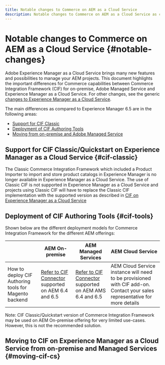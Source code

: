 ```yaml
---
title: Notable changes to Commerce on AEM as a Cloud Service
description: Notable changes to Commerce on AEM as a Cloud Service as compared to Adobe Experience Manager 6.5.
---
```


# Notable changes to Commerce on AEM as a Cloud Service {#notable-changes}

Adobe Experience Manager as a Cloud Service brings many new features and possibilities to manage your AEM projects. This document highlights the important differences for Commerce capabilities between Commerce Integration Framework (CIF) for on-premise, Adobe Managed Service and Experience Manager as a Cloud Service. For other changes, see the generic [changes to Experience Manager as a Cloud Service](/help/release-notes/aem-cloud-changes.md).

The main differences as compared to Experience Manager 6.5 are in the following areas:
* [Support for CIF Classic](#cif-classic)
* [Deployment of CIF Authoring Tools](#cif-tools)
* [Moving from on-premise and Adobe Managed Service](#moving-cif-cs)

## Support for CIF Classic/Quickstart on Experience Manager as a Cloud Service {#cif-classic}
The Classic Commerce Integration Framework which included a Product Importer to import and store product catalogs in Experience Manager is no longer available in Experience Manager as a Cloud Service. The use of Classic CIF is not supported in Experience Manager as a Cloud Service and projects using Classic CIF will have to replace the Classic CIF implementation with the supported version as described in [CIF on Experience Manager as a Cloud Service](https://git.corp.adobe.com/AdobeDocs/experience-manager-cloud-service.en/blob/cif/help/commerce-cloud/architecture.md)


## Deployment of CIF Authoring Tools {#cif-tools}

Shown below are the different deployment models for Commerce Integration Framework for the different AEM offerings:

|                  | AEM On-premise  |  AEM Managed Services         |  AEM Cloud Service         |
|-------------     |-----------|-----------|-----------|
|How to deploy CIF Authoring tools for Magento backend| [Refer to CIF Connector](https://github.com/adobe/commerce-cif-connector/blob/master/README.md) supported on AEM 6.4 and 6.5| [Refer to CIF Connector](https://github.com/adobe/commerce-cif-connector/blob/master/README.md) supported on AEM AMS 6.4 and 6.5| AEM Cloud Service instance will need to be provisioned with CIF add-on. Contact your sales representative for more details|

Note: CIF Classic/Quickstart version of Commerce Integration Framework may be used on AEM On-premise offering for very limited use-cases. However, this is not the recommended solution.


## Moving to CIF on Experience Manager as a Cloud Service from on-premise and Managed Services {#moving-cif-cs}

